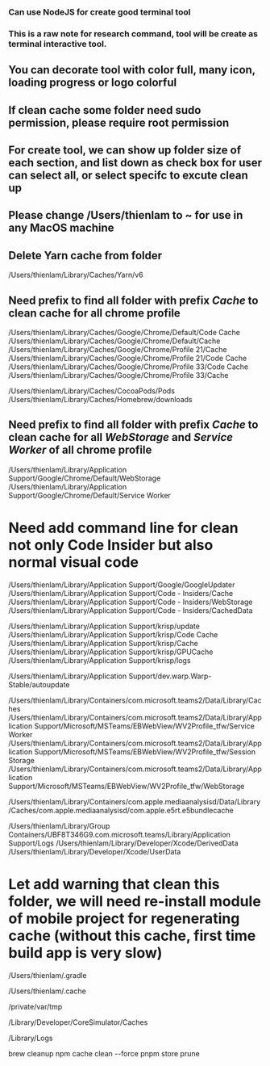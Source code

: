 ### Can use NodeJS for create good terminal tool

### This is a raw note for research command, tool will be create as terminal interactive tool.
## You can decorate tool with color full, many icon, loading progress or logo colorful
## If clean cache some folder need sudo permission, please require root permission

## For create tool, we can show up folder size of each section, and list down as check box for user can select all, or select specifc to excute clean up

## Please change /Users/thienlam to ~ for use in any MacOS machine

## Delete Yarn cache from folder
/Users/thienlam/Library/Caches/Yarn/v6

## Need prefix to find all folder with prefix *Cache* to clean cache for all chrome profile
/Users/thienlam/Library/Caches/Google/Chrome/Default/Code Cache
/Users/thienlam/Library/Caches/Google/Chrome/Default/Cache
/Users/thienlam/Library/Caches/Google/Chrome/Profile 21/Cache
/Users/thienlam/Library/Caches/Google/Chrome/Profile 21/Code Cache
/Users/thienlam/Library/Caches/Google/Chrome/Profile 33/Code Cache
/Users/thienlam/Library/Caches/Google/Chrome/Profile 33/Cache

/Users/thienlam/Library/Caches/CocoaPods/Pods
/Users/thienlam/Library/Caches/Homebrew/downloads

## Need prefix to find all folder with prefix *Cache* to clean cache for all *WebStorage* and *Service Worker* of all chrome profile
/Users/thienlam/Library/Application Support/Google/Chrome/Default/WebStorage
/Users/thienlam/Library/Application Support/Google/Chrome/Default/Service Worker

# Need add command line for clean not only Code Insider but also normal visual code
/Users/thienlam/Library/Application Support/Google/GoogleUpdater
/Users/thienlam/Library/Application Support/Code - Insiders/Cache
/Users/thienlam/Library/Application Support/Code - Insiders/WebStorage
/Users/thienlam/Library/Application Support/Code - Insiders/CachedData

/Users/thienlam/Library/Application Support/krisp/update
/Users/thienlam/Library/Application Support/krisp/Code Cache
/Users/thienlam/Library/Application Support/krisp/Cache
/Users/thienlam/Library/Application Support/krisp/GPUCache
/Users/thienlam/Library/Application Support/krisp/logs

/Users/thienlam/Library/Application Support/dev.warp.Warp-Stable/autoupdate

/Users/thienlam/Library/Containers/com.microsoft.teams2/Data/Library/Caches
/Users/thienlam/Library/Containers/com.microsoft.teams2/Data/Library/Application Support/Microsoft/MSTeams/EBWebView/WV2Profile_tfw/Service Worker
/Users/thienlam/Library/Containers/com.microsoft.teams2/Data/Library/Application Support/Microsoft/MSTeams/EBWebView/WV2Profile_tfw/Session Storage
/Users/thienlam/Library/Containers/com.microsoft.teams2/Data/Library/Application Support/Microsoft/MSTeams/EBWebView/WV2Profile_tfw/WebStorage

/Users/thienlam/Library/Containers/com.apple.mediaanalysisd/Data/Library/Caches/com.apple.mediaanalysisd/com.apple.e5rt.e5bundlecache

/Users/thienlam/Library/Group Containers/UBF8T346G9.com.microsoft.teams/Library/Application Support/Logs
/Users/thienlam/Library/Developer/Xcode/DerivedData
/Users/thienlam/Library/Developer/Xcode/UserData

# Let add warning that clean this folder, we will need re-install module of mobile project for regenerating cache (without this cache, first time build app is very slow)
/Users/thienlam/.gradle

/Users/thienlam/.cache

/private/var/tmp

/Library/Developer/CoreSimulator/Caches

/Library/Logs

brew cleanup
npm cache clean --force
pnpm store prune